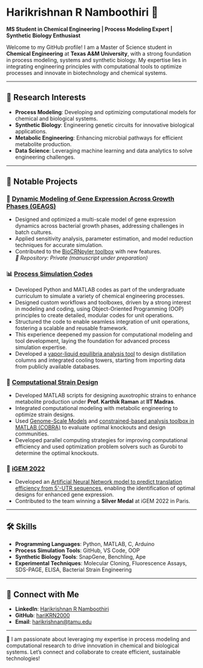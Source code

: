 # Harikrishnan R Namboothiri 🌟

**MS Student in Chemical Engineering | Process Modeling Expert | Synthetic Biology Enthusiast**

Welcome to my GitHub profile! I am a Master of Science student in **Chemical Engineering** at **Texas A&M University**, with a strong foundation in process modeling, systems and synthetic biology. My expertise lies in integrating engineering principles with computational tools to optimize processes and innovate in biotechnology and chemical systems.

---

## 🔬 Research Interests

- **Process Modeling**: Developing and optimizing computational models for chemical and biological systems.
- **Synthetic Biology**: Engineering genetic circuits for innovative biological applications.
- **Metabolic Engineering**: Enhancing microbial pathways for efficient metabolite production.
- **Data Science**: Leveraging machine learning and data analytics to solve engineering challenges.

---

## 🚀 Notable Projects

### 🧬 [Dynamic Modeling of Gene Expression Across Growth Phases (GEAGS)](https://github.com/hariKRN2000/GEAGS](https://github.com/hariKRN2000/GEAGS-Files)) 
- Designed and optimized a multi-scale model of gene expression dynamics across bacterial growth phases, addressing challenges in batch cultures.  
- Applied sensitivity analysis, parameter estimation, and model reduction techniques for accurate simulation.  
- Contributed to the [BioCRNpyler toolbox](https://github.com/BuildACell/bioCRNpyler) with new features.  
*📂 Repository: Private (manuscript under preparation)*

### 📊 [Process Simulation Codes](https://github.com/hariKRN2000/Process-Simulation-2-Codes)  
- Developed Python and MATLAB codes as part of the undergraduate curriculum to simulate a variety of chemical engineering processes.  
- Designed custom workflows and toolboxes, driven by a strong interest in modeling and coding, using Object-Oriented Programming (OOP) principles to create detailed, modular codes for unit operations.  
- Structured the code to enable seamless integration of unit operations, fostering a scalable and reusable framework.  
- This experience deepened my passion for computational modeling and tool development, laying the foundation for advanced process simulation expertise.  
- Developed a [vapor-liquid equilibria analysis tool](https://github.com/hariKRN2000/Vapour_Liquid_Equilibria_data_analysis) to design distillation columns and integrated cooling towers, starting from importing data from publicly available databases.

### 🧪 [Computational Strain Design](https://github.com/hariKRN2000/Synth_Auxotroph_design) 
- Developed MATLAB scripts for designing auxotrophic strains to enhance metabolite production under **Prof. Karthik Raman** at **IIT Madras**.  
- Integrated computational modeling with metabolic engineering to optimize strain designs.
- Used [Genome-Scale Models](http://bigg.ucsd.edu/models) and [constrained-based analysis toolbox in MATLAB (COBRA)](https://opencobra.github.io/cobratoolbox/stable/index.html) to evaluate optimal knockouts and design communities.
- Developed parallel computing strategies for improving computational efficiency and used optimization problem solvers such as Gurobi to determine the optimal knockouts.

### 🌱 [iGEM 2022](https://github.com/hariKRN2000/iGEM2022)
- Developed an [Artificial Neural Network model to predict translation efficiency from 5'-UTR sequences](https://2022.igem.wiki/ict-mumbai/model), enabling the identification of optimal designs for enhanced gene expression.  
- Contributed to the team winning a **Silver Medal** at iGEM 2022 in Paris.  

---

## 🛠️ Skills

- **Programming Languages**: Python, MATLAB, C, Arduino  
- **Process Simulation Tools**: GitHub, VS Code, OOP  
- **Synthetic Biology Tools**: SnapGene, Benchling, Ape  
- **Experimental Techniques**: Molecular Cloning, Fluorescence Assays, SDS-PAGE, ELISA, Bacterial Strain Engineering  

---

## 🌟 Connect with Me

- **LinkedIn**: [Harikrishnan R Namboothiri](https://www.linkedin.com/in/harikrishnan-namboothiri-092799183/)  
- **GitHub**: [hariKRN2000](https://github.com/hariKRN2000)  
- **Email**: [harikrishnan@tamu.edu](mailto:harikrishnan@tamu.edu)  

---

🌟 I am passionate about leveraging my expertise in process modeling and computational research to drive innovation in chemical and biological systems. Let’s connect and collaborate to create efficient, sustainable technologies!

